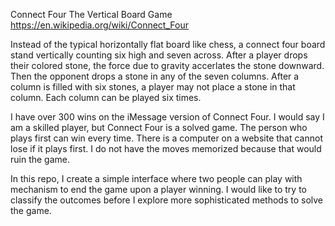 Connect Four
The Vertical Board Game
https://en.wikipedia.org/wiki/Connect_Four

Instead of the typical horizontally flat board like chess, a connect four board stand vertically counting six high and seven across. After a player drops their colored stone, the force due to gravity
accerlates the stone downward. Then the opponent drops a stone in any of the seven columns. After a column is filled with six stones, a player may not place a stone in that column. Each column can be played six times.

I have over 300 wins on the iMessage version of Connect Four. I would say I am a skilled player, but Connect Four is a solved game. The person who plays first can win every time. 
There is a computer on a website that cannot lose if it plays first. I do not have the moves memorized because that would ruin the game. 

In this repo, I create a simple interface where two people can play with mechanism to end the game upon a player winning. I would like to try to classify the outcomes before I explore more sophisticated methods
to solve the game.
